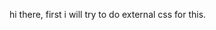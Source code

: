 <!Doctype html>
<html>
<head>
</head>
<body><p>hi there, first i will try to do external css for this.</p>
</body>
</html>
